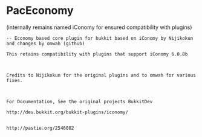 # PacEconomy

(internally remains named iConomy for ensured compatibility with plugins)


    -- Economy based core plugin for bukkit based on iConomy by Nijikokun and changes by omwah (github)

    This retains compatibility with plugins that support iConomy 6.0.8b
    
    
    
    Credits to Nijikokun for the original plugins and to omwah for various fixes.
    
    
    
    For Documentation, See the original projects BukkitDev
    
    http://dev.bukkit.org/bukkit-plugins/iconomy/
    
    
    http://pastie.org/2546082
